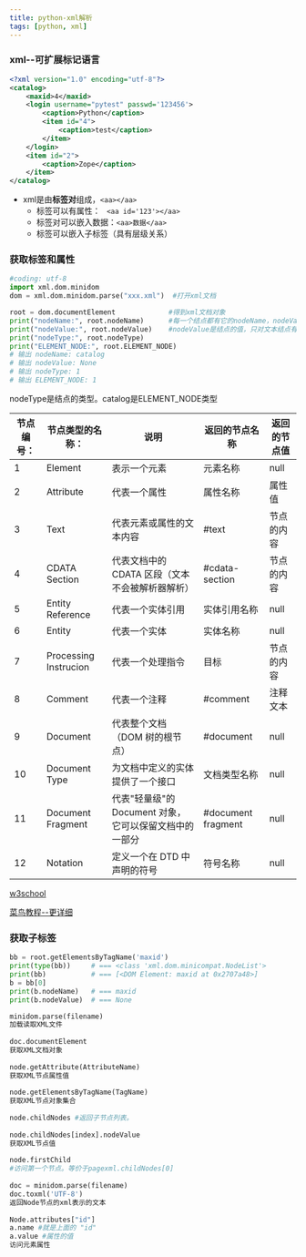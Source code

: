 ```yaml
---
title: python-xml解析
tags: [python, xml]
---
```






### xml--可扩展标记语言

```xml
<?xml version="1.0" encoding="utf-8"?>
<catalog>
    <maxid>4</maxid>
    <login username="pytest" passwd='123456'>
        <caption>Python</caption>
        <item id="4">
            <caption>test</caption>
        </item>
    </login>
    <item id="2">
        <caption>Zope</caption>
    </item>
</catalog>
```

- xml是由**标签对**组成，```<aa></aa>```
  - 标签可以有属性： ``` <aa id='123'></aa>```
  - 标签对可以嵌入数据：```<aa>数据</aa>```
  - 标签可以嵌入子标签（具有层级关系）



### 获取标签和属性

```python
#coding: utf-8
import xml.dom.minidom
dom = xml.dom.minidom.parse("xxx.xml")  #打开xml文档

root = dom.documentElement             #得到xml文档对象
print("nodeName:", root.nodeName)      #每一个结点都有它的nodeName，nodeValue，nodeType属性
print("nodeValue:", root.nodeValue)    #nodeValue是结点的值，只对文本结点有效
print("nodeType:", root.nodeType)
print("ELEMENT_NODE:", root.ELEMENT_NODE)
# 输出 nodeName: catalog
# 输出 nodeValue: None
# 输出 nodeType: 1
# 输出 ELEMENT_NODE: 1
```

nodeType是结点的类型。catalog是ELEMENT_NODE类型

| 节点编号： | 节点类型的名称：      | 说明                                                   | 返回的节点名称     | 返回的节点值 |
| ---------- | --------------------- | ------------------------------------------------------ | ------------------ | ------------ |
| 1          | Element               | 表示一个元素                                           | 元素名称           | null         |
| 2          | Attribute             | 代表一个属性                                           | 属性名称           | 属性值       |
| 3          | Text                  | 代表元素或属性的文本内容                               | #text              | 节点的内容   |
| 4          | CDATA Section         | 代表文档中的 CDATA 区段（文本不会被解析器解析）        | #cdata-section     | 节点的内容   |
| 5          | Entity Reference      | 代表一个实体引用                                       | 实体引用名称       | null         |
| 6          | Entity                | 代表一个实体                                           | 实体名称           | null         |
| 7          | Processing Instrucion | 代表一个处理指令                                       | 目标               | 节点的内容   |
| 8          | Comment               | 代表一个注释                                           | #comment           | 注释文本     |
| 9          | Document              | 代表整个文档（DOM 树的根节点）                         | #document          | null         |
| 10         | Document Type         | 为文档中定义的实体提供了一个接口                       | 文档类型名称       | null         |
| 11         | Document Fragment     | 代表"轻量级"的 Document 对象，它可以保留文档中的一部分 | #document fragment | null         |
| 12         | Notation              | 定义一个在 DTD 中声明的符号                            | 符号名称           | null         |

[w3school](http://www.w3school.com.cn/xmldom/prop_element_nodetype.asp)

[菜鸟教程--更详细](http://www.runoob.com/dom/dom-nodetype.html)

### 获取子标签

```python
bb = root.getElementsByTagName('maxid')
print(type(bb))  	# === <class 'xml.dom.minicompat.NodeList'>
print(bb)    		# === [<DOM Element: maxid at 0x2707a48>]
b = bb[0]
print(b.nodeName)	# === maxid
print(b.nodeValue)	# === None
```



```python
minidom.parse(filename)
加载读取XML文件
 
doc.documentElement
获取XML文档对象
 
node.getAttribute(AttributeName)
获取XML节点属性值
 
node.getElementsByTagName(TagName)
获取XML节点对象集合
 
node.childNodes #返回子节点列表。
 
node.childNodes[index].nodeValue
获取XML节点值
 
node.firstChild
#访问第一个节点。等价于pagexml.childNodes[0]
 
doc = minidom.parse(filename)
doc.toxml('UTF-8')
返回Node节点的xml表示的文本
 
Node.attributes["id"]
a.name #就是上面的 "id"
a.value #属性的值
访问元素属性
```

